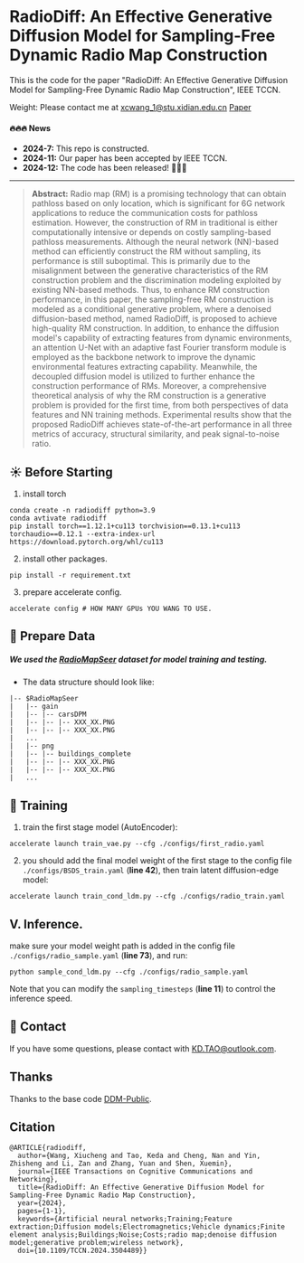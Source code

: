 # RadioDiff: An Effective Generative Diffusion Model for Sampling-Free Dynamic Radio Map Construction

This is the code for the paper "RadioDiff: An Effective Generative Diffusion Model for Sampling-Free Dynamic Radio Map Construction", IEEE TCCN.

Weight: Please contact me at xcwang_1@stu.xidian.edu.cn
[Paper](https://ieeexplore.ieee.org/document/10764739)

#### 🔥🔥🔥 News

- **2024-7:** This repo is constructed.
- **2024-11:** Our paper has been accepted by IEEE TCCN.
- **2024-12:** The code has been released! 🎉🎉🎉

---

> **Abstract:** Radio map (RM) is a promising technology that can obtain pathloss based on only location, which is significant for 6G network applications to reduce the communication costs for pathloss estimation. However, the construction of RM in traditional is either computationally intensive or depends on costly sampling-based pathloss measurements. Although the neural network (NN)-based method can efficiently construct the RM without sampling, its performance is still suboptimal. This is primarily due to the misalignment between the generative characteristics of the RM construction problem and the discrimination modeling exploited by existing NN-based methods. Thus, to enhance RM construction performance, in this paper, the sampling-free RM construction is modeled as a conditional generative problem, where a denoised diffusion-based method, named RadioDiff, is proposed to achieve high-quality RM construction. In addition, to enhance the diffusion model's capability of extracting features from dynamic environments, an attention U-Net with an adaptive fast Fourier transform module is employed as the backbone network to improve the dynamic environmental features extracting capability. Meanwhile, the decoupled diffusion model is utilized to further enhance the construction performance of RMs. Moreover, a comprehensive theoretical analysis of why the RM construction is a generative problem is provided for the first time, from both perspectives of data features and NN training methods. Experimental results show that the proposed RadioDiff achieves state-of-the-art performance in all three metrics of accuracy, structural similarity, and peak signal-to-noise ratio.

## :sunny: Before Starting

1. install torch
~~~
conda create -n radiodiff python=3.9
conda avtivate radiodiff
pip install torch==1.12.1+cu113 torchvision==0.13.1+cu113 torchaudio==0.12.1 --extra-index-url https://download.pytorch.org/whl/cu113
~~~
2. install other packages.
~~~
pip install -r requirement.txt
~~~
3. prepare accelerate config.
~~~
accelerate config # HOW MANY GPUs YOU WANG TO USE.
~~~

## :sparkler: Prepare Data

##### We used the [RadioMapSeer](https://radiomapseer.github.io/) dataset for model training and testing.

- The data structure should look like:

```commandline
|-- $RadioMapSeer
|   |-- gain
|   |-- |-- carsDPM
|   |-- |-- |-- XXX_XX.PNG
|   |-- |-- |-- XXX_XX.PNG
|   ...
|   |-- png
|   |-- |-- buildings_complete
|   |-- |-- |-- XXX_XX.PNG
|   |-- |-- |-- XXX_XX.PNG
|	...
```
## :tada: Training
1. train the first stage model (AutoEncoder):
~~~[inference_numpy_for_slide.py](..%2F..%2F..%2F..%2Fmedia%2Fhuang%2F2da18d46-7cba-4259-9abd-0df819bb104c%2Finference_numpy_for_slide.py)
accelerate launch train_vae.py --cfg ./configs/first_radio.yaml
~~~
2. you should add the final model weight of the first stage to the config file `./configs/BSDS_train.yaml` (**line 42**), then train latent diffusion-edge model:
~~~
accelerate launch train_cond_ldm.py --cfg ./configs/radio_train.yaml
~~~

## V. Inference.
make sure your model weight path is added in the config file `./configs/radio_sample.yaml` (**line 73**), and run:
~~~
python sample_cond_ldm.py --cfg ./configs/radio_sample.yaml
~~~
Note that you can modify the `sampling_timesteps` (**line 11**) to control the inference speed.

## :green_book: Contact
If you have some questions, please contact with KD.TAO@outlook.com.
## Thanks
Thanks to the base code [DDM-Public](https://github.com/GuHuangAI/DDM-Public).
## Citation
~~~
@ARTICLE{radiodiff,
  author={Wang, Xiucheng and Tao, Keda and Cheng, Nan and Yin, Zhisheng and Li, Zan and Zhang, Yuan and Shen, Xuemin},
  journal={IEEE Transactions on Cognitive Communications and Networking}, 
  title={RadioDiff: An Effective Generative Diffusion Model for Sampling-Free Dynamic Radio Map Construction}, 
  year={2024},
  pages={1-1},
  keywords={Artificial neural networks;Training;Feature extraction;Diffusion models;Electromagnetics;Vehicle dynamics;Finite element analysis;Buildings;Noise;Costs;radio map;denoise diffusion model;generative problem;wireless network},
  doi={10.1109/TCCN.2024.3504489}}
~~~
